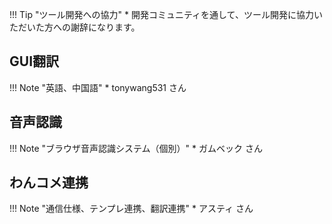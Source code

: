 
!!! Tip "ツール開発への協力"
    * 開発コミュニティを通して、ツール開発に協力いただいた方への謝辞になります。

## GUI翻訳

!!! Note "英語、中国語"
    * tonywang531 さん

## 音声認識

!!! Note "ブラウザ音声認識システム（個別）"
    * ガムベック さん

## わんコメ連携

!!! Note "通信仕様、テンプレ連携、翻訳連携"
    * アスティ さん

